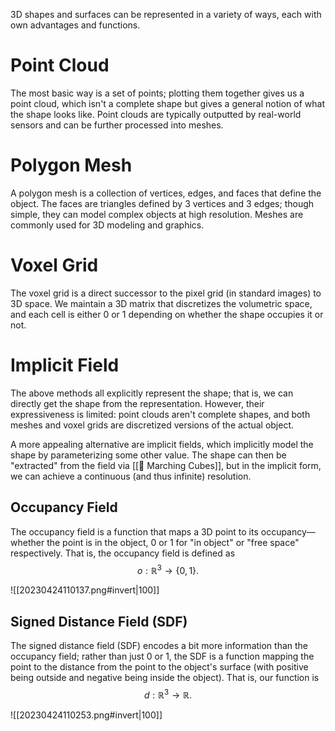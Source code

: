 3D shapes and surfaces can be represented in a variety of ways, each with own advantages and functions.

# Point Cloud
The most basic way is a set of points; plotting them together gives us a point cloud, which isn't a complete shape but gives a general notion of what the shape looks like. Point clouds are typically outputted by real-world sensors and can be further processed into meshes.

# Polygon Mesh
A polygon mesh is a collection of vertices, edges, and faces that define the object. The faces are triangles defined by 3 vertices and 3 edges; though simple, they can model complex objects at high resolution. Meshes are commonly used for 3D modeling and graphics.

# Voxel Grid
The voxel grid is a direct successor to the pixel grid (in standard images) to 3D space. We maintain a 3D matrix that discretizes the volumetric space, and each cell is either $0$ or $1$ depending on whether the shape occupies it or not.

# Implicit Field
The above methods all explicitly represent the shape; that is, we can directly get the shape from the representation. However, their expressiveness is limited: point clouds aren't complete shapes, and both meshes and voxel grids are discretized versions of the actual object.

A more appealing alternative are implicit fields, which implicitly model the shape by parameterizing some other value. The shape can then be "extracted" from the field via [[🧊 Marching Cubes]], but in the implicit form, we can achieve a continuous (and thus infinite) resolution.

## Occupancy Field
The occupancy field is a function that maps a 3D point to its occupancy—whether the point is in the object, $0$ or $1$ for "in object" or "free space" respectively. That is, the occupancy field is defined as $$o: \mathbb{R}^3 \rightarrow \{ 0, 1 \}.$$

![[20230424110137.png#invert|100]]

## Signed Distance Field (SDF)
The signed distance field (SDF) encodes a bit more information than the occupancy field; rather than just $0$ or $1$, the SDF is a function mapping the point to the distance from the point to the object's surface (with positive being outside and negative being inside the object). That is, our function is $$d: \mathbb{R}^3 \rightarrow \mathbb{R}.$$

![[20230424110253.png#invert|100]]